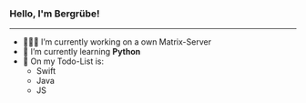 ### Hello, I'm Bergrübe!
---
- 👨🏼‍💻 I’m currently working on a own Matrix-Server
- 🌱 I’m currently learning **Python**
- 📝 On my Todo-List is:
  - Swift
  - Java
  - JS

<!--
**Bergruebe/Bergruebe** is a ✨ _special_ ✨ repository because its `README.md` (this file) appears on your GitHub profile.

Here are some ideas to get you started:

- 🔭 I’m currently working on ...
- 🌱 I’m currently learning ...
- 👯 I’m looking to collaborate on ...
- 🤔 I’m looking for help with ...
- 💬 Ask me about ...
- 📫 How to reach me: ...
- 😄 Pronouns: ...
- ⚡ Fun fact: ...
-->
